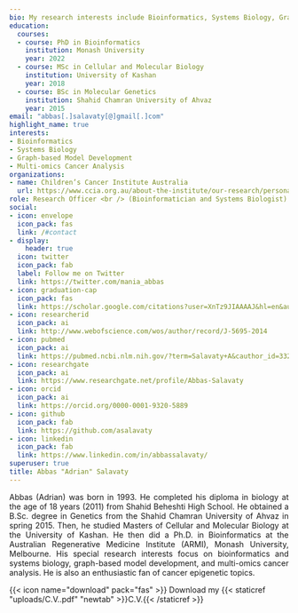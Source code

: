 ```yaml
---
bio: My research interests include Bioinformatics, Systems Biology, Graph-based Model Development, and Multi-omics Cancer Analysis.
education:
  courses:
  - course: PhD in Bioinformatics
    institution: Monash University
    year: 2022
  - course: MSc in Cellular and Molecular Biology
    institution: University of Kashan
    year: 2018
  - course: BSc in Molecular Genetics
    institution: Shahid Chamran University of Ahvaz
    year: 2015
email: "abbas[.]salavaty[@]gmail[.]com"
highlight_name: true
interests:
- Bioinformatics
- Systems Biology
- Graph-based Model Development
- Multi-omics Cancer Analysis
organizations:
- name: Children’s Cancer Institute Australia
  url: https://www.ccia.org.au/about-the-institute/our-research/personalised-medicine/genomic-childhood-cancer-risk
role: Research Officer <br /> (Bioinformatician and Systems Biologist)
social:
- icon: envelope
  icon_pack: fas
  link: /#contact
- display:
    header: true
  icon: twitter
  icon_pack: fab
  label: Follow me on Twitter
  link: https://twitter.com/mania_abbas
- icon: graduation-cap
  icon_pack: fas
  link: https://scholar.google.com/citations?user=XnTz9JIAAAAJ&hl=en&authuser=1
- icon: researcherid
  icon_pack: ai
  link: http://www.webofscience.com/wos/author/record/J-5695-2014
- icon: pubmed
  icon_pack: ai
  link: https://pubmed.ncbi.nlm.nih.gov/?term=Salavaty+A&cauthor_id=33205118
- icon: researchgate
  icon_pack: ai
  link: https://www.researchgate.net/profile/Abbas-Salavaty
- icon: orcid
  icon_pack: ai
  link: https://orcid.org/0000-0001-9320-5889
- icon: github
  icon_pack: fab
  link: https://github.com/asalavaty
- icon: linkedin
  icon_pack: fab
  link: https://www.linkedin.com/in/abbassalavaty/
superuser: true
title: Abbas "Adrian" Salavaty
---
```


<div style="text-align: justify">
Abbas (Adrian) was born in 1993. He completed his diploma in biology at the age of 18 years (2011) from Shahid Beheshti High School. He obtained a B.Sc. degree in Genetics from the Shahid Chamran University of Ahvaz in spring 2015. Then, he studied Masters of Cellular and Molecular Biology at the University of Kashan. He then did a Ph.D. in Bioinformatics at the Australian Regenerative Medicine Institute (ARMI), Monash University, Melbourne. His special research interests focus on bioinformatics and systems biology, graph-based model development, and multi-omics cancer analysis. He is also an enthusiastic fan of cancer epigenetic topics.
</div>

{{< icon name="download" pack="fas" >}} Download my {{< staticref "uploads/C.V..pdf" "newtab" >}}C.V.{{< /staticref >}}
